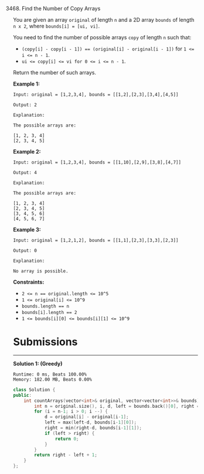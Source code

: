 3468. Find the Number of Copy Arrays

You are given an array `original` of length `n` and a 2D array `bounds` of length `n x 2`, where `bounds[i] = [ui, vi]`.

You need to find the number of possible arrays `copy` of length `n` such that:

* `(copy[i] - copy[i - 1]) == (original[i] - original[i - 1])` for `1 <= i <= n - 1`.
* `ui <= copy[i] <= vi for 0 <= i <= n - 1`.

Return the number of such arrays.

 

**Example 1:**
```
Input: original = [1,2,3,4], bounds = [[1,2],[2,3],[3,4],[4,5]]

Output: 2

Explanation:

The possible arrays are:

[1, 2, 3, 4]
[2, 3, 4, 5]
```

**Example 2:**
```
Input: original = [1,2,3,4], bounds = [[1,10],[2,9],[3,8],[4,7]]

Output: 4

Explanation:

The possible arrays are:

[1, 2, 3, 4]
[2, 3, 4, 5]
[3, 4, 5, 6]
[4, 5, 6, 7]
```

**Example 3:**
```
Input: original = [1,2,1,2], bounds = [[1,1],[2,3],[3,3],[2,3]]

Output: 0

Explanation:

No array is possible.
```
 

**Constraints:**

* `2 <= n == original.length <= 10^5`
* `1 <= original[i] <= 10^9`
* `bounds.length == n`
* `bounds[i].length == 2`
* `1 <= bounds[i][0] <= bounds[i][1] <= 10^9`

# Submissions
---
**Solution 1: (Greedy)**
```
Runtime: 0 ms, Beats 100.00%
Memory: 182.00 MB, Beats 0.00%
```
```c++
class Solution {
public:
    int countArrays(vector<int>& original, vector<vector<int>>& bounds) {
        int n = original.size(), i, d, left = bounds.back()[0], right = bounds.back()[1];
        for (i = n-1; i > 0; i --) {
            d = original[i] - original[i-1];
            left = max(left-d, bounds[i-1][0]);
            right = min(right-d, bounds[i-1][1]);
            if (left > right) {
                return 0;
            }
        }
        return right - left + 1;
    }
};
```
